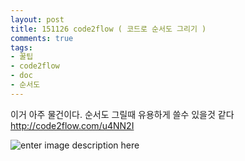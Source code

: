 ```yaml
---
layout: post
title: 151126 code2flow ( 코드로 순서도 그리기 )
comments: true
tags:
- 꿀팁
- code2flow
- doc
- 순서도
---
```


<!-- TOC -->


<!-- /TOC -->

이거 아주 물건이다.
순서도 그릴때 유용하게 쓸수 있을것 같다
http://code2flow.com/u4NN2I

![enter image description here](http://code2flow.com/Qcu9c6.png)
